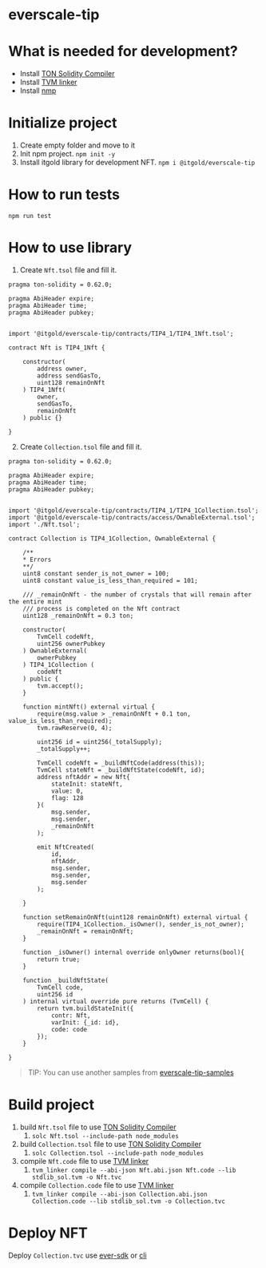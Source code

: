 # everscale-tip


# What is needed for development?

- Install [TON Solidity Compiler](https://github.com/tonlabs/TON-Solidity-Compiler.git)
- Install [TVM linker](https://github.com/tonlabs/TVM-linker/releases/tag/0.14.2)
- Install [nmp](https://www.npmjs.com/)

# Initialize project

1. Create empty folder and move to it
1. Init npm project. ```npm init -y```
1. Install itgold library for development NFT. ```npm i @itgold/everscale-tip```

# How to run tests
```npm run test```

# How to use library

1. Create ```Nft.tsol``` file and fill it.

```solidity
pragma ton-solidity = 0.62.0;

pragma AbiHeader expire;
pragma AbiHeader time;
pragma AbiHeader pubkey;


import '@itgold/everscale-tip/contracts/TIP4_1/TIP4_1Nft.tsol';

contract Nft is TIP4_1Nft {

    constructor(
        address owner,
        address sendGasTo,
        uint128 remainOnNft
    ) TIP4_1Nft(
        owner,
        sendGasTo,
        remainOnNft
    ) public {}

}
```

2. Create ```Collection.tsol``` file and fill it.

```solidity
pragma ton-solidity = 0.62.0;

pragma AbiHeader expire;
pragma AbiHeader time;
pragma AbiHeader pubkey;


import '@itgold/everscale-tip/contracts/TIP4_1/TIP4_1Collection.tsol';
import '@itgold/everscale-tip/contracts/access/OwnableExternal.tsol';
import './Nft.tsol';

contract Collection is TIP4_1Collection, OwnableExternal {

    /**
    * Errors
    **/
    uint8 constant sender_is_not_owner = 100;
    uint8 constant value_is_less_than_required = 101;

    /// _remainOnNft - the number of crystals that will remain after the entire mint 
    /// process is completed on the Nft contract
    uint128 _remainOnNft = 0.3 ton;

    constructor(
        TvmCell codeNft, 
        uint256 ownerPubkey
    ) OwnableExternal(
        ownerPubkey
    ) TIP4_1Collection (
        codeNft
    ) public {
        tvm.accept();
    }

    function mintNft() external virtual {
        require(msg.value > _remainOnNft + 0.1 ton, value_is_less_than_required);
        tvm.rawReserve(0, 4);

        uint256 id = uint256(_totalSupply);
        _totalSupply++;

        TvmCell codeNft = _buildNftCode(address(this));
        TvmCell stateNft = _buildNftState(codeNft, id);
        address nftAddr = new Nft{
            stateInit: stateNft,
            value: 0,
            flag: 128
        }(
            msg.sender,
            msg.sender,
            _remainOnNft
        ); 

        emit NftCreated(
            id, 
            nftAddr,
            msg.sender,
            msg.sender, 
            msg.sender
        );
    
    }

    function setRemainOnNft(uint128 remainOnNft) external virtual {
        require(TIP4_1Collection._isOwner(), sender_is_not_owner);
        _remainOnNft = remainOnNft;
    } 

    function _isOwner() internal override onlyOwner returns(bool){
        return true;
    }

    function _buildNftState(
        TvmCell code,
        uint256 id
    ) internal virtual override pure returns (TvmCell) {
        return tvm.buildStateInit({
            contr: Nft,
            varInit: {_id: id},
            code: code
        });
    }

}
```

> TIP: You can use another samples from [everscale-tip-samples](https://github.com/itgoldio/everscale-tip-samples/tree/main/demo)

# Build project

1. build ```Nft.tsol``` file to use [TON Solidity Compiler](https://github.com/tonlabs/TON-Solidity-Compiler.git)
   1. ```solc Nft.tsol --include-path node_modules```
1. build ```Collection.tsol``` file to use [TON Solidity Compiler](https://github.com/tonlabs/TON-Solidity-Compiler.git)
   1. ```solc Collection.tsol --include-path node_modules```
1. compile ```Nft.code``` file to use  [TVM linker](https://github.com/tonlabs/TVM-linker/releases/tag/0.14.2) 
   1. ```tvm_linker compile --abi-json Nft.abi.json Nft.code --lib stdlib_sol.tvm -o Nft.tvc```
1. compile ```Collection.code``` file to use  [TVM linker](https://github.com/tonlabs/TVM-linker/releases/tag/0.14.2) 
   1. ```tvm_linker compile --abi-json Collection.abi.json Collection.code --lib stdlib_sol.tvm -o Collection.tvc```

# Deploy NFT

Deploy ```Collection.tvc``` use [ever-sdk](https://github.com/tonlabs/ever-sdk) or [cli](https://github.com/tonlabs/tonos-cli)

